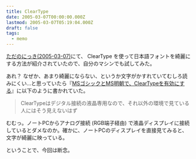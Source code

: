 ```yaml
---
title: ClearType
date: 2005-03-07T00:00:00.000Z
lastmod: 2005-03-07T05:19:04.000Z
draft: false
tags:
  - memo
---
```


[ただのにっき(2005-03-07)](http://sho.tdiary.net/20050307.html#p01)にて、 ClearType を使って日本語フォントを綺麗にする方法が紹介されていたので、自分のマシンでも試してみた。

あれ？ なぜか、あまり綺麗にならない、というか文字がかすれていてむしろ読みにくい…と思っていたら『[MSゴシックとMS明朝で、ClearTypeを有効にする](http://tomtia.plala.jp/PC/ttfont/)』に以下のように書かれていた。

> ClearTypeはデジタル接続の液晶専用なので、それ以外の環境で見ている人にはそう見えないはず

むむっ。ノートPCからアナログ接続 (RGB端子経由) で液晶ディスプレイに接続しているとダメなのか。確かに、ノートPCのディスプレイを直接見てみると、文字が綺麗に映っている。

ということで、今回は断念。
